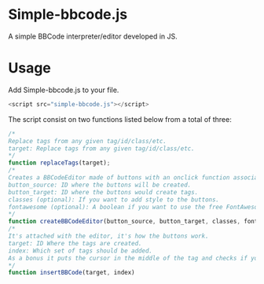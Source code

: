 # Simple-bbcode.js
A simple BBCode interpreter/editor developed in JS.

# Usage

Add Simple-bbcode.js to your file.

```js
<script src="simple-bbcode.js"></script>
```

The script consist on two functions listed below from a total of three:

```js
/*
Replace tags from any given tag/id/class/etc.
target: Replace tags from any given tag/id/class/etc.
*/
function replaceTags(target);
/*
Creates a BBCodeEditor made of buttons with an onclick function associated to the script.
button_source: ID where the buttons will be created.
button_target: ID where the buttons would create tags.
classes (optional): If you want to add style to the buttons.
fontawesome (optional): A boolean if you want to use the free FontAwesome icons (you need to add the library)
*/
function createBBCodeEditor(button_source, button_target, classes, fontawesome);
/*
It's attached with the editor, it's how the buttons work.
target: ID Where the tags are created.
index: Which set of tags should be added.
As a bonus it puts the cursor in the middle of the tag and checks if you have selected text.
*/
function insertBBCode(target, index)
```
